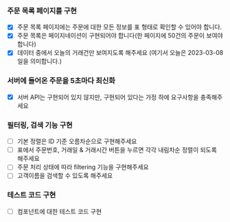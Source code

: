 ### 주문 목록 페이지를 구현
- [x] 주문 목록 페이지에는 주문에 대한 모든 정보를 표 형태로 확인할 수 있어야 합니다.
- [x] 주문 목록은 페이지네이션이 구현되어야 합니다(한 페이지에 50건의 주문이 보여야 합니다)
- [x] 데이터 중에서 오늘의 거래건만 보여지도록 해주세요 (여기서 오늘은 2023-03-08일을 의미합니다.)

### 서버에 들어온 주문을 5초마다 최신화
- [x] 서버 API는 구현되어 있지 않지만, 구현되어 있다는 가정 하에 요구사항을 충족해주세요

### 필터링, 검색 기능 구현
- [ ] 기본 정렬은 ID 기준 오름차순으로 구현해주세요
- [ ] 표에서 주문번호, 거래일 & 거래시간 버튼을 누르면 각각 내림차순 정렬이 되도록 해주세요
- [ ] 주문 처리 상태에 따라 filtering 기능을 구현해주세요
- [ ] 고객이름을 검색할 수 있도록 해주세요

### 테스트 코드 구현
- [ ] 컴포넌트에 대한 테스트 코드 구현
